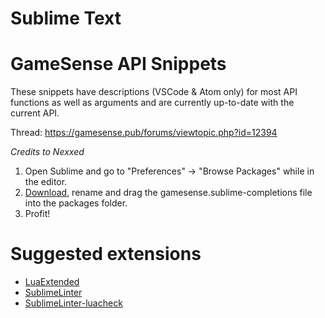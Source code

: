 # Sublime Text

# GameSense API Snippets

These snippets have descriptions (VSCode & Atom only) for most API functions as well as arguments and are currently up-to-date with the current API.

Thread: https://gamesense.pub/forums/viewtopic.php?id=12394

*Credits to Nexxed*

1. Open Sublime and go to "Preferences" -> "Browse Packages" while in the editor.
2. [Download](https://gamesense.pub/forums/viewtopic.php?id=12394), rename and drag the gamesense.sublime-completions file into the packages folder.
3. Profit!

# Suggested extensions

- [LuaExtended](https://packagecontrol.io/packages/LuaExtended)
- [SublimeLinter](https://packagecontrol.io/packages/SublimeLinter)
- [SublimeLinter-luacheck](https://packagecontrol.io/packages/SublimeLinter-luacheck)

